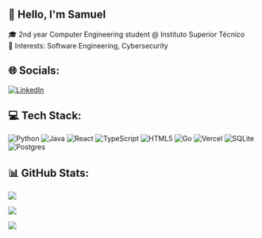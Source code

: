 ## 👋 Hello, I'm Samuel

🎓 2nd year Computer Engineering student @ Instituto Superior Técnico  
🔬 Interests: Software Engineering, Cybersecurity



## 🌐 Socials:
[![LinkedIn](https://img.shields.io/badge/LinkedIn-%230077B5.svg?logo=linkedin&logoColor=white)](https://linkedin.com/in/https://www.linkedin.com/in/samuel-gomes-a2510a280/) 

## 💻 Tech Stack:
![Python](https://img.shields.io/badge/python-3670A0?style=for-the-badge&logo=python&logoColor=ffdd54) ![Java](https://img.shields.io/badge/java-%23ED8B00.svg?style=for-the-badge&logo=openjdk&logoColor=white) ![React](https://img.shields.io/badge/react-%2320232a.svg?style=for-the-badge&logo=react&logoColor=%2361DAFB) ![TypeScript](https://img.shields.io/badge/typescript-%23007ACC.svg?style=for-the-badge&logo=typescript&logoColor=white) ![HTML5](https://img.shields.io/badge/html5-%23E34F26.svg?style=for-the-badge&logo=html5&logoColor=white) ![Go](https://img.shields.io/badge/go-%2300ADD8.svg?style=for-the-badge&logo=go&logoColor=white) ![Vercel](https://img.shields.io/badge/vercel-%23000000.svg?style=for-the-badge&logo=vercel&logoColor=white) ![SQLite](https://img.shields.io/badge/sqlite-%2307405e.svg?style=for-the-badge&logo=sqlite&logoColor=white) ![Postgres](https://img.shields.io/badge/postgres-%23316192.svg?style=for-the-badge&logo=postgresql&logoColor=white)

## 📊 GitHub Stats:
![](https://github-readme-stats.vercel.app/api?username=Samuel-k276&theme=dark&hide_border=false&include_all_commits=false&count_private=false)<br/>

![](https://nirzak-streak-stats.vercel.app/?user=Samuel-k276&theme=dark&hide_border=false)<br/>

![](https://github-readme-stats.vercel.app/api/top-langs/?username=Samuel-k276&theme=dark&hide_border=false&include_all_commits=false&count_private=false&layout=compact)


